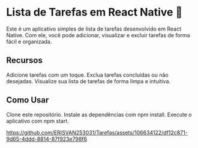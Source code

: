 # Lista de Tarefas em React Native 📝
Este é um aplicativo simples de lista de tarefas desenvolvido em React Native. Com ele, você pode adicionar, visualizar e excluir tarefas de forma fácil e organizada.

## Recursos
Adicione tarefas com um toque.
Exclua tarefas concluídas ou não desejadas.
Visualize sua lista de tarefas de forma limpa e intuitiva.

## Como Usar
Clone este repositório.
Instale as dependências com npm install.
Execute o aplicativo com npm start.

https://github.com/ERISVAN253031/Tarefas/assets/106634122/df12c871-9d65-4ddd-8814-87f923e798f6

